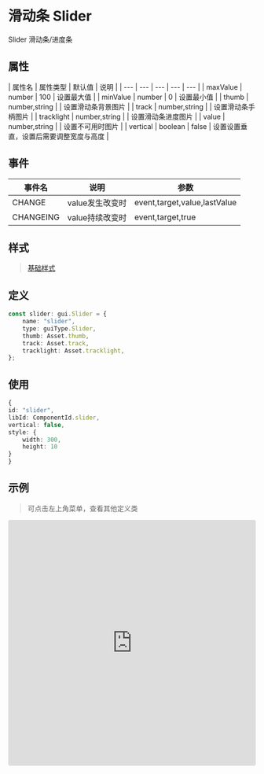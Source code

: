 # 滑动条 Slider


Slider 滑动条/进度条

## 属性

| 属性名 | 属性类型 | 默认值 | 说明 |
| --- | --- | --- | --- | --- |
| maxValue | number | 100 | 设置最大值 |
| minValue | number | 0 | 设置最小值 |
| thumb | number,string |  | 设置滑动条背景图片 |
| track | number,string |  | 设置滑动条手柄图片 |
| tracklight | number,string |  | 设置滑动条进度图片 |
| value | number,string |  | 设置不可用时图片 |
| vertical | boolean | false | 设置设置垂直，设置后需要调整宽度与高度 |


## 事件

| 事件名  | 说明 | 参数 |
| --- | --- | --- |
|  CHANGE | value发生改变时 | event,target,value,lastValue |
|  CHANGEING | value持续改变时 | event,target,true|false |

## 样式

> [基础样式](/handbook/style.html#样式)

## 定义
``` typescript
const slider: gui.Slider = {
    name: "slider",
    type: guiType.Slider,
    thumb: Asset.thumb,
    track: Asset.track,
    tracklight: Asset.tracklight,
};
```

## 使用
``` typescript
{
id: "slider",
libId: ComponentId.slider,
vertical: false,
style: {
    width: 300,
    height: 10
}
}
```


## 示例

> 可点击左上角菜单，查看其他定义类

<iframe
     src="https://codesandbox.io/embed/slider-oru5t?fontsize=14&hidenavigation=1&module=%2Fsrc%2Fcomponents.ts&theme=dark"
     style="width:100%; height:500px; border:0; border-radius: 4px; overflow:hidden;"
     title="slider"
     allow="accelerometer; ambient-light-sensor; camera; encrypted-media; geolocation; gyroscope; hid; microphone; midi; payment; usb; vr; xr-spatial-tracking"
     sandbox="allow-autoplay allow-forms allow-modals allow-popups allow-presentation allow-same-origin allow-scripts"
   ></iframe>